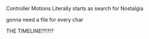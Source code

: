 Controller Motions
Literally starts as search for Nostalgia


gonna need a file for every char 








THE TIMELINE!?!?!?
